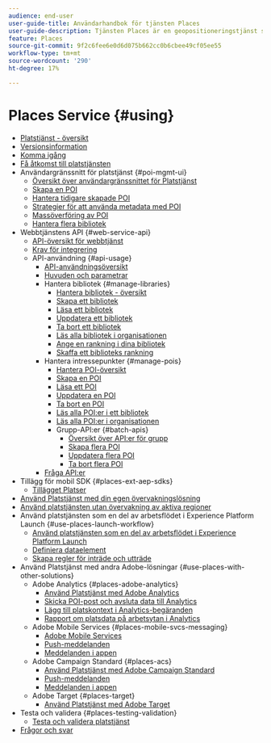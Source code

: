 ```yaml
---
audience: end-user
user-guide-title: Användarhandbok för tjänsten Places
user-guide-description: Tjänsten Places är en geopositioneringstjänst som gör det möjligt för mobila appar med platsmedvetenhet att förstå platskontexten.
feature: Places
source-git-commit: 9f2c6fee6e0d6d075b662cc0b6cbee49cf05ee55
workflow-type: tm+mt
source-wordcount: '290'
ht-degree: 17%

---
```



# Places Service {#using}

+ [Platstjänst - översikt](home.md)
+ [Versionsinformation](release-notes.md)
+ [Komma igång](getting-started.md)
+ [Få åtkomst till platstjänsten](places-gain-access.md)
+ Användargränssnitt för platstjänst {#poi-mgmt-ui}
   + [Översikt över användargränssnittet för Platstjänst](poi-mgmt-ui/poi-mgmt-ui-overview.md)
   + [Skapa en POI](poi-mgmt-ui/create-a-poi-ui.md)
   + [Hantera tidigare skapade POI](poi-mgmt-ui/managing-pois-in-the-places-ui.md)
   + [Strategier för att använda metadata med POI](poi-mgmt-ui/metadata-with-pois.md)
   + [Massöverföring av POI](poi-mgmt-ui/bulk-upload-pois.md)
   + [Hantera flera bibliotek](poi-mgmt-ui/manage-libraries-in-the-places-ui.md)
+ Webbtjänstens API {#web-service-api}
   + [API-översikt för webbtjänst](web-service-api/places-web-services.md)
   + [Krav för integrering](web-service-api/adobe-i-o-integration.md)
   + API-användning {#api-usage}
      + [API-användningsöversikt](web-service-api/api-usage/api-usage-overview.md)
      + [Huvuden och parametrar](web-service-api/api-usage/headers-and-parameters.md)
      + Hantera bibliotek {#manage-libraries}
         + [Hantera bibliotek - översikt](web-service-api/api-usage/manage-libraries/manage-libraries.md)
         + [Skapa ett bibliotek](web-service-api/api-usage/manage-libraries/create-a-library.md)
         + [Läsa ett bibliotek](web-service-api/api-usage/manage-libraries/read-a-library.md)
         + [Uppdatera ett bibliotek](web-service-api/api-usage/manage-libraries/update-a-library.md)
         + [Ta bort ett bibliotek](web-service-api/api-usage/manage-libraries/delete-a-library.md)
         + [Läs alla bibliotek i organisationen](web-service-api/api-usage/manage-libraries/read-all-libraries-in-your-organization.md)
         + [Ange en rankning i dina bibliotek](web-service-api/api-usage/manage-libraries/set-a-ran-on-your-libraries.md)
         + [Skaffa ett biblioteks rankning](web-service-api/api-usage/manage-libraries/get-a-librarys-rank.md)
      + Hantera intressepunkter {#manage-pois}
         + [Hantera POI-översikt](web-service-api/api-usage/manage-pois/manage-pois.md)
         + [Skapa en POI](web-service-api/api-usage/manage-pois/create-a-poi.md)
         + [Läsa ett POI](web-service-api/api-usage/manage-pois/read-a-poi.md)
         + [Uppdatera en POI](web-service-api/api-usage/manage-pois/update-a-poi.md)
         + [Ta bort en POI](web-service-api/api-usage/manage-pois/delete-a-poi.md)
         + [Läs alla POI:er i ett bibliotek](web-service-api/api-usage/manage-pois/read-all-pois-in-a-library.md)
         + [Läs alla POI:er i organisationen](web-service-api/api-usage/manage-pois/read-all-pois-in-your-organization.md)
         + Grupp-API:er {#batch-apis}
            + [Översikt över API:er för grupp](web-service-api/api-usage/manage-pois/batch-apis/batch-apis.md)
            + [Skapa flera POI](web-service-api/api-usage/manage-pois/batch-apis/create-multiple-pois.md)
            + [Uppdatera flera POI](web-service-api/api-usage/manage-pois/batch-apis/update-multiple-pois.md)
            + [Ta bort flera POI](web-service-api/api-usage/manage-pois/batch-apis/delete-multiple-pois.md)
      + [Fråga API:er](web-service-api/api-usage/query-apis.md)
+ Tillägg för mobil SDK {#places-ext-aep-sdks}
   + [Tillägget Platser](places-ext-aep-sdks/places-extension/places-extension.md)
+ [Använd Platstjänst med din egen övervakningslösning](using-your-own-monitor.md)
+ [Använd platstjänsten utan övervakning av aktiva regioner](use-places-without-active-monitoring.md)
+ Använd platstjänsten som en del av arbetsflödet i Experience Platform Launch {#use-places-launch-workflow}
   + [Använd platstjänsten som en del av arbetsflödet i Experience Platform Launch](use-places-launch-workflow/places-launch-workflow.md)
   + [Definiera dataelement](use-places-launch-workflow/define-data-elements.md)
   + [Skapa regler för inträde och utträde](use-places-launch-workflow/create-rule-places-property.md)
+ Använd Platstjänst med andra Adobe-lösningar {#use-places-with-other-solutions}
   + Adobe Analytics {#places-adobe-analytics}
      + [Använd Platstjänst med Adobe Analytics](use-places-with-other-solutions/places-adobe-analytics/use-places-analytics-overview.md)
      + [Skicka POI-post och avsluta data till Analytics](use-places-with-other-solutions/places-adobe-analytics/use-places-adobe-analytics.md)
      + [Lägg till platskontext i Analytics-begäranden](use-places-with-other-solutions/places-adobe-analytics/run-reports-aa-places-data.md)
      + [Rapport om platsdata på arbetsytan i Analytics](use-places-with-other-solutions/places-adobe-analytics/places-in-workspace.md)
   + Adobe Mobile Services {#places-mobile-svcs-messaging}
      + [Adobe Mobile Services](use-places-with-other-solutions/places-mobile-svcs-for-messaging/use-places-mobie-svcs-messaging.md)
      + [Push-meddelanden](use-places-with-other-solutions/places-mobile-svcs-for-messaging/mobile-svcs-messaging-push.md)
      + [Meddelanden i appen](use-places-with-other-solutions/places-mobile-svcs-for-messaging/mobile-svcs-messaging-inapp.md)
   + Adobe Campaign Standard {#places-acs}
      + [Använd Platstjänst med Adobe Campaign Standard](use-places-with-other-solutions/places-acs/places-acs-overview.md)
      + [Push-meddelanden](use-places-with-other-solutions/places-acs/places-acs-push-notifications.md)
      + [Meddelanden i appen](use-places-with-other-solutions/places-acs/places-acs-in-app-messages.md)
   + Adobe Target {#places-target}
      + [Använd Platstjänst med Adobe Target](use-places-with-other-solutions/places-target/places-target.md)
+ Testa och validera {#places-testing-validation}
   + [Testa och validera platstjänst](places-testing-validation/test-validate-places.md)
+ [Frågor och svar](places-faqs.md)
